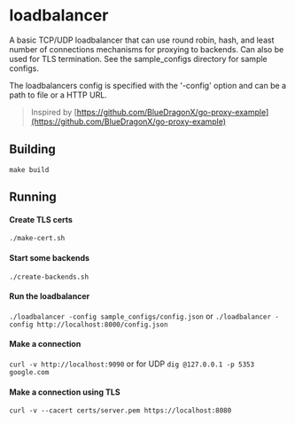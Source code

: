 # loadbalancer

A basic TCP/UDP loadbalancer that can use round robin, hash, and least number of connections mechanisms for proxying to backends. Can also be used for TLS termination. See the sample_configs directory for sample configs.

The loadbalancers config is specified with the '-config' option and can be a path to file or a HTTP URL.

>Inspired by [https://github.com/BlueDragonX/go-proxy-example](https://github.com/BlueDragonX/go-proxy-example)


## Building

```make build```


## Running

#### Create TLS certs
```./make-cert.sh```


#### Start some backends
```./create-backends.sh```


#### Run the loadbalancer
```./loadbalancer -config sample_configs/config.json```
or
```./loadbalancer -config http://localhost:8000/config.json```


#### Make a connection
```curl -v http://localhost:9090```
or for UDP
```dig @127.0.0.1 -p 5353 google.com```


#### Make a connection using TLS
```curl -v --cacert certs/server.pem https://localhost:8080```
